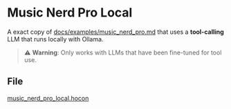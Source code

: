 # Music Nerd Pro Local

A exact copy of [docs/examples/music_nerd_pro.md](music_nerd_pro.md) that uses a **tool-calling** LLM that runs locally
with Ollama.

> ⚠️ **Warning**: Only works with LLMs that have been fine-tuned for tool use.

## File

[music_nerd_pro_local.hocon](../../registries/music_nerd_pro_local.hocon)
